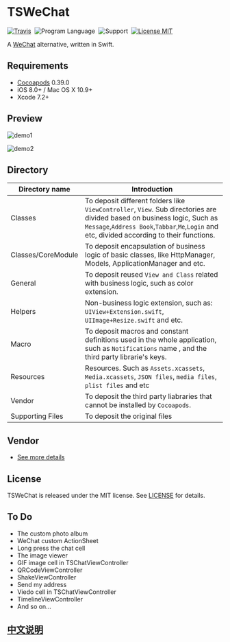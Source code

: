 # TSWeChat
[![Travis](https://img.shields.io/travis/rust-lang/rust.svg)](https://github.com/hilen/TSWeChat)&nbsp;
![Program Language](https://img.shields.io/badge/Swift-compatible-orange.svg)&nbsp;
![Support](https://img.shields.io/badge/platform-iOS%208.0%2B-ff69b4.svg)&nbsp;
[![License MIT](https://img.shields.io/badge/license-MIT-green.svg?style=flat)](https://github.com/hilen/TSWeChat/blob/master/LICENSE)&nbsp;


A [WeChat](https://itunes.apple.com/cn/app/wei/id414478124) alternative, written in Swift.

## Requirements
- [Cocoapods](https://github.com/CocoaPods/CocoaPods) 0.39.0
- iOS 8.0+ / Mac OS X 10.9+
- Xcode 7.2+

## Preview
![demo1](https://cloud.githubusercontent.com/assets/16911734/13484861/a72aedcc-e13c-11e5-8fa2-33679c1a4223.gif)

![demo2](https://cloud.githubusercontent.com/assets/16911734/13484978/e372c16e-e13d-11e5-84e0-d8df04ea17e8.gif)

## Directory

Directory name|Introduction
---|---
Classes| To deposit different folders like `ViewController`, `View`. Sub directories are divided based on business logic, Such as `Message`,`Address Book`,`Tabbar`,`Me`,`Login` and etc, divided according to their functions. 
Classes/CoreModule| To deposit encapsulation of business logic of basic classes, like HttpManager, Models, ApplicationManager and etc.
General|To deposit reused `View and Class` related with business logic, such as color extension.
Helpers|Non-business logic extension, such as: `UIView+Extension.swift`, `UIImage+Resize.swift` and etc.
Macro|To deposit macros and constant definitions used in the whole application, such as ` Notifications ` name , and  the third party librarie's keys.
Resources| Resources. Such as `Assets.xcassets`, `Media.xcassets`, `JSON files`, `media files`, `plist files` and etc
Vendor| To deposit the third party liabraries that cannot be installed by `Cocoapods`.
Supporting Files| To deposit the original files

## Vendor
- [See more details](https://github.com/hilen/TSWeChat/blob/master/Podfile)

## License

TSWeChat is released under the MIT license. See [LICENSE](https://github.com/hilen/TSWeChat/blob/master/LICENSE) for details.

## To Do
- The custom photo album
- WeChat custom ActionSheet
- Long press the chat cell
- The image viewer
- GIF image cell in TSChatViewController
- QRCodeViewController
- ShakeViewController
- Send my address
- Viedo cell in TSChatViewController
- TimelineViewController
- And so on...

## [中文说明](Chinese_README.md)
